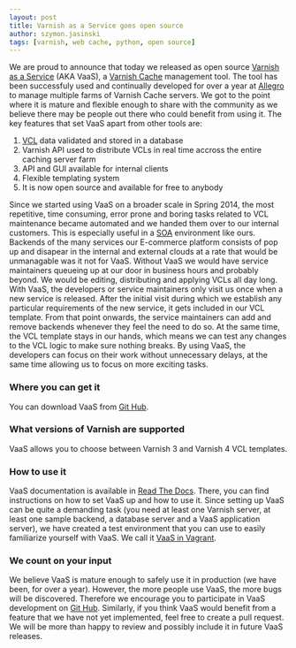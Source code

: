 ```yaml
---
layout: post
title: Varnish as a Service goes open source
author: szymon.jasinski
tags: [varnish, web cache, python, open source]
---
```


We are proud to announce that today we released as open source [Varnish as a 
Service](https://stash.allegrogroup.com/projects/VAAS/repos/vaas/browse) (AKA VaaS), a [Varnish 
Cache](https://www.varnish-cache.org/) management tool. The tool has been successfuly used and continually developed for 
over a year at [Allegro](http://allegro.pl) to manage multiple farms of Varnish Cache servers. We got to the point where 
it is mature and flexible enough to share with the community as we believe there may be people out there who could 
benefit from using it. The key features that set VaaS apart from other tools are:

1) [VCL](https://www.varnish-cache.org/trac/wiki/VCL) data validated and stored in a database
2) Varnish API used to distribute VCLs in real time accross the entire caching server farm
3) API and GUI available for internal clients
4) Flexible templating system
5) It is now open source and available for free to anybody

Since we started using VaaS on a broader scale in Spring 2014, the most repetitive, time consuming, error prone and 
boring tasks related to VCL maintenance became automated and we handed them over to our internal customers. This is 
especially useful in a [SOA](https://en.wikipedia.org/wiki/Service-oriented_architecture) environment like ours. 
Backends of the many services our E-commerce platform consists of pop up and disapear in the internal and external 
clouds at a rate that would be unmanagable was it not for VaaS. Without VaaS we would have service maintainers queueing 
up at our door in business hours and probably beyond. We would be editing, distributing and applying VCLs all day long. 
With VaaS, the developers or service maintainers only visit us once when a new service is released. After the initial 
visit during which we establish any particular requirements of the new service, it gets included in our VCL template. 
From that point onwards, the service maintainers can add and remove backends whenever they feel the need to do so. At 
the same time, the VCL template stays in our hands, which means we can test any changes to the VCL logic to make sure 
nothing breaks. By using VaaS, the developers can focus on their work without unnecessary delays, at the same time 
allowing us to focus on more exciting tasks.

### Where you can get it
You can download VaaS from [Git Hub](https://stash.allegrogroup.com/projects/VAAS/repos/vaas/browse).

### What versions of Varnish are supported
VaaS allows you to choose between Varnish 3 and Varnish 4 VCL templates.

### How to use it
VaaS documentation is available in [Read The Docs](https://rtd.allegrogroup.com/docs/vaas/en/latest/). There, you can 
find instructions on how to set VaaS up and how to use it. Since setting up VaaS can be quite a demanding task (you need 
at least one Varnish server, at least one sample backend, a database server and a VaaS application server), we have 
created a test environment that you can use to easily familiarize yourself with VaaS. We call it [VaaS in 
Vagrant](https://rtd.allegrogroup.com/docs/vaas/en/latest/quick-start/vagrant/).

### We count on your input
We believe VaaS is mature enough to safely use it in production (we have been, for over a year). However, the more 
people use VaaS, the more bugs will be discovered. Therefore we encourage you to participate in VaaS development on [Git 
Hub](https://stash.allegrogroup.com/projects/VAAS/repos/vaas/browse). Similarly, if you think VaaS would benefit from a 
feature that we have not yet implemented, feel free to create a pull request. We will be more than happy to review and 
possibly include it in future VaaS releases.
